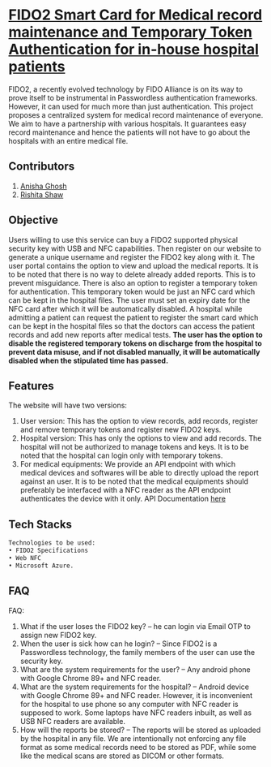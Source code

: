 # [FIDO2 Smart Card for Medical record maintenance and Temporary Token Authentication for in-house hospital patients](https://medical-record.centralindia.cloudapp.azure.com)

FIDO2, a recently evolved technology by FIDO Alliance is on its way to prove itself to be
instrumental in Passwordless authentication frameworks. However, it can used for much more than
just authentication. This project proposes a centralized system for medical record maintenance of
everyone. We aim to have a partnership with various hospitals. It guarantees easy record maintenance
and hence the patients will not have to go about the hospitals with an entire medical file.

## Contributors

1. [Anisha Ghosh](http://github.com/anisha100)
2. [Rishita Shaw](http://github.com/theseregrets)


## Objective

Users willing to use this service can buy a FIDO2 supported physical security key with USB and NFC
capabilities. Then register on our website to generate a unique username and register the FIDO2 key
along with it. The user portal contains the option to view and upload the medical reports. It is to be
noted that there is no way to delete already added reports. This is to prevent misguidance. There is
also an option to register a temporary token for authentication. This temporary token would be just an
NFC card which can be kept in the hospital files. The user must set an expiry date for the NFC card
after which it will be automatically disabled. A hospital while admitting a patient can request the
patient to register the smart card which can be kept in the hospital files so that the doctors can access
the patient records and add new reports after medical tests.
**The user has the option to disable the registered temporary tokens on discharge from the hospital to
prevent data misuse, and if not disabled manually, it will be automatically disabled when the
stipulated time has passed.**

## Features

The website will have two versions:

1. User version: This has the option to view records, add records, register and remove temporary
   tokens and register new FIDO2 keys.
2. Hospital version: This has only the options to view and add records. The hospital will not be
   authorized to manage tokens and keys. It is to be noted that the hospital can login only with
   temporary tokens.
3. For medical equipments: We provide an API endpoint with which medical devices and softwares 
   will be able to directly upload the report against an user. It is to be noted that the medical 
   equipments should preferably be interfaced with a NFC reader as the API endpoint authenticates 
   the device with it only. API Documentation [here](./apidoc.md)

## Tech Stacks
```bash
Technologies to be used:
• FIDO2 Specifications
• Web NFC
• Microsoft Azure.
```
## FAQ

FAQ:

1. What if the user loses the FIDO2 key? – he can login via Email OTP to assign new FIDO2
   key.
2. When the user is sick how can he login? – Since FIDO2 is a Passwordless technology, the
   family members of the user can use the security key.
3. What are the system requirements for the user? – Any android phone with Google Chrome
   89+ and NFC reader.
4. What are the system requirements for the hospital? – Android device with Google Chrome
   89+ and NFC reader. However, it is inconvenient for the hospital to use phone so any
   computer with NFC reader is supposed to work. Some laptops have NFC readers inbuilt, as
   well as USB NFC readers are available.
5. How will the reports be stored? – The reports will be stored as uploaded by the hospital in any
   file. We are intentionally not enforcing any file format as some medical records need to be
   stored as PDF, while some like the medical scans are stored as DICOM or other formats.
